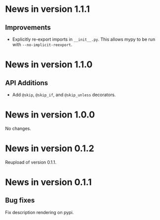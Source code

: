 # News in version 1.1.1

## Improvements

* Explicitly re-export imports in `__init__.py`. This allows
  mypy to be run with `--no-implicit-reexport`.

# News in version 1.1.0

## API Additions

* Add `@skip`, `@skip_if`, and `@skip_unless` decorators.

# News in version 1.0.0

No changes.

# News in version 0.1.2

Reupload of version 0.1.1.

# News in version 0.1.1

## Bug fixes

Fix description rendering on pypi.
